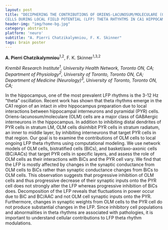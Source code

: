 ```yaml
---
layout: post
title: "DECIPHERING THE CONTRIBUTIONS OF ORIENS-LACUNOSUM/MOLECULARE (OLM)
CELLS DURING LOCAL FIELD POTENTIAL (LFP) THETA RHTYHTMS IN CA1 HIPPOCAMPUS"
header-img: "img/home-bg.jpg"
category: abstracts
platform: 'neuro'
subtitle: "A. Pierri Chatzikalymniou, F. K. Skinner"
tags: brain poster
---
```

**A. Pierri Chatzikalymniou**<sup>1,2</sup>, F. K. Skinner<sup>1,3,2</sup>

_Krembil Research Institute<sup>1</sup>, University Health Network, Toronto ON,
CA;
Department of Physiology<sup>2</sup>, University of Toronto, Toronto ON, CA;
Department of Medicine (Neurology)<sup>3</sup>, University of Toronto, Toronto
ON, CA;_

In the hippocampus, one of the most prevalent LFP rhythms is the 3-12 Hz
“theta” oscillation. Recent work has shown that theta rhythms emerge in
the CA1 region of an intact *in vitro* hippocampus preparation due to
local interactions between hippocampal interneurons and pyramidal (PYR)
cells. Oriens-lacunosum/moleculare (OLM) cells are a major class of
GABAergic interneurons in the hippocampus. In addition to inhibiting
distal dendrites of PYR cells in stratum LM, OLM cells disinhibit PYR
cells in stratum radiatum, an inner to middle layer, by inhibiting
interneurons that target PYR cells in that region. Our goal is to
examine the contributions of OLM cells to local ongoing LFP theta
rhythms using computational modeling. We use network models of OLM
cells, bistratified cells (BiCs), and basket/axo-axonic cells (BC/AACs)
that target PYR cells in specific layers, and assess the role of OLM
cells as their interactions with BiCs and the PYR cell vary. We find
that the LFP is mostly affected by changes in the synaptic conductance
from OLM cells to BiCs rather than synaptic conductance changes from
BiCs to OLM cells. This observation suggests that progressive inhibition
of OLM cells and thus progressive decrease of their synaptic inputs onto
the PYR cell does not strongly alter the LFP whereas progressive
inhibition of BiCs does. Decomposition of the LFP reveals that
fluctuations in power occur due to BiC and BC/AAC and not OLM cell
synaptic inputs onto the PYR. Furthermore, changes in synaptic weights
from OLM cells to the PYR cell do not produce substantial changes in the
LFP. Since inhibitory cell populations and abnormalities in theta
rhythms are associated with pathologies, it is important to understand
cellular contributions to LFP theta rhythm modulations.
